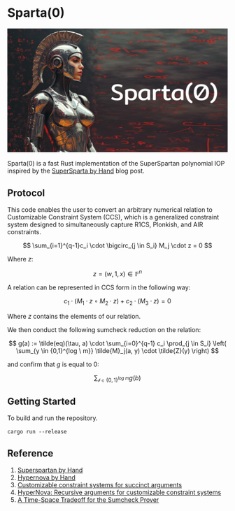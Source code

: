 # Sparta(0) 

![SPARTA0](./assets/Cover.png)

Sparta(0) is a fast Rust implementation of the SuperSpartan polynomial IOP inspired by the [SuperSparta by Hand](https://anoma.net/blog/superspartan-by-hand) blog post.

## Protocol

This code enables the user to convert an arbitrary numerical relation to Customizable Constraint System (CCS), which is a generalized constraint system designed to 
simultaneously capture R1CS, Plonkish, and AIR constraints.

$$
\sum_{i=1}^{q-1}c_i \cdot \bigcirc_{j \in S_i} M_j \cdot z = 0
$$

Where $z$:

$$
z = (w, 1,x) \in \mathbb{F}^n
$$

A relation can be represented in CCS form in the following way: 

$$
c_1 \cdot (M_1 \cdot z \circ M_2 \cdot z) + c_2 \cdot (M_3 \cdot z) = 0
$$

Where $z$ contains the elements of our relation.

We then conduct the following sumcheck reduction on the relation: 

$$
g(a) := \tilde(eq)(\tau, a) \cdot \sum_{i=0}^{q-1} c_i \prod_{j \in S_i} \left( \sum_{y \in {0,1}^{log \ m}} \tilde{M}_j(a, y) \cdot \tilde{Z}(y) \right)
$$ 
    
and confirm that $g$ is equal to 0:
    
$$
\sum_{\mathcal{b} \in \{0,1\}^{log \ m}} g(b) 
$$

## Getting Started

To build and run the repository.

```
cargo run --release
```

## Reference
1. [Superspartan by Hand](https://anoma.net/blog/superspartan-by-hand)
2. [Hypernova by Hand](https://anoma.net/blog/hypernova-by-hand)
3. [Customizable constraint systems for succinct arguments](https://eprint.iacr.org/2023/552.pdf)
4. [HyperNova: Recursive arguments for
customizable constraint systems](https://eprint.iacr.org/2023/573.pdf)
5. [A Time-Space Tradeoff for the Sumcheck Prover](https://eprint.iacr.org/2024/524)






